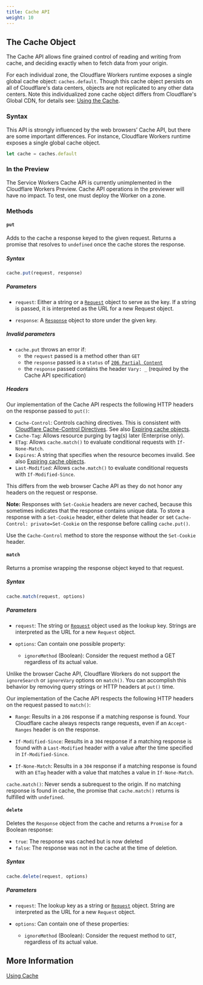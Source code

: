 ```yaml
---
title: Cache API
weight: 10
---
```


## The Cache Object

The Cache API allows fine grained control of reading and writing from cache, and deciding exactly when to fetch data from your origin.

For each individual zone, the Cloudflare Workers runtime exposes a single global cache object: `caches.default`. Though this cache object persists on all of Cloudflare's data centers, objects are not replicated to any other data centers. Note this individualized zone cache object differs from Cloudflare's Global CDN, for details see: [Using the Cache](/about/using-cache).

### Syntax

This API is strongly influenced by the web browsers’ Cache API, but there are some important differences. For instance, Cloudflare Workers runtime exposes a single global cache object.

```javascript
let cache = caches.default
```

### In the Preview

The Service Workers Cache API is currently unimplemented in the Cloudflare Workers Preview. Cache API operations in the previewer will have no impact. To test, one must deploy the Worker on a zone.

### Methods

#### `put`

Adds to the cache a response keyed to the given request. Returns a promise that resolves to `undefined` once the cache stores the response.

##### Syntax

```javascript
cache.put(request, response)
```

##### Parameters

- `request`: Either a string or a [`Request`](/reference/apis/request) object to serve as the key. If a string is passed, it is interpreted as the URL for a new Request object.

- `response`: A [`Response`](/reference/apis/response) object to store under the given key.

##### Invalid parameters

- `cache.put` throws an error if:
  - the `request` passed is a method other than `GET`
  - the `response` passed is a `status` of [`206 Partial Content`](https://httpstatuses.com/206)
  - the `response` passed contains the header `Vary: _` (required by the Cache API specification)

##### Headers

Our implementation of the Cache API respects the following HTTP headers on the response passed to `put()`:

- `Cache-Control`: Controls caching directives. This is consistent with [Cloudflare Cache-Control Directives](https://support.cloudflare.com/hc/en-us/articles/115003206852-Origin-Cache-Control#h_4250342181031546894839080). See also [Expiring cache objects](#expiring-cache-objects).
- `Cache-Tag`: Allows resource purging by tag(s) later (Enterprise only).
- `ETag`: Allows `cache.match()` to evaluate conditional requests with `If-None-Match`.
- `Expires`: A string that specifies when the resource becomes invalid. See also [Expiring cache objects](#expiring-cache-objects).
- `Last-Modified`: Allows `cache.match()` to evaluate conditional requests with `If-Modified-Since`.

This differs from the web browser Cache API as they do not honor any headers on the request or response.

**Note:** Responses with `Set-Cookie` headers are never cached, because this sometimes indicates that the response contains unique data. To store a response with a `Set-Cookie` header, either delete that header or set `Cache-Control: private=Set-Cookie` on the response before calling `cache.put()`.

Use the `Cache-Control` method to store the response without the `Set-Cookie` header.

#### `match`

Returns a promise wrapping the response object keyed to that request.

##### Syntax

```javascript
cache.match(request, options)
```

##### Parameters

- `request`: The string or [`Request`](/reference/apis/request) object used as the lookup key. Strings are interpreted as the URL for a new `Request` object.

- `options`: Can contain one possible property:
  - `ignoreMethod` (Boolean): Consider the request method a GET regardless of its actual value.

Unlike the browser Cache API, Cloudflare Workers do not support the `ignoreSearch` or `ignoreVary` options on `match()`. You can accomplish this behavior by removing query strings or HTTP headers at `put()` time.

Our implementation of the Cache API respects the following HTTP headers on the request passed to `match()`:

- `Range`: Results in a `206` response if a matching response is found. Your Cloudflare cache always respects range requests, even if an `Accept-Ranges` header is on the response.

- `If-Modified-Since`: Results in a `304` response if a matching response is found with a `Last-Modified` header with a value after the time specified in `If-Modified-Since`.

- `If-None-Match`: Results in a `304` response if a matching response is found with an `ETag` header with a value that matches a value in `If-None-Match`.

`cache.match()`: Never sends a subrequest to the origin. If no matching response is found in cache, the promise that `cache.match()` returns is fulfilled with `undefined`.

#### `delete`

Deletes the `Response` object from the cache and returns a `Promise` for a Boolean response:

- `true`: The response was cached but is now deleted
- `false`: The response was not in the cache at the time of deletion.

##### Syntax

```javascript
cache.delete(request, options)
```

##### Parameters

- `request`: The lookup key as a string or [`Request`](/reference/apis/request) object. String are interpreted as the URL for a new `Request` object.

- `options`: Can contain one of these properties:

  - `ignoreMethod` (Boolean): Consider the request method to `GET`, regardless of its actual value.

## More Information

[Using Cache](/about/using-cache)
